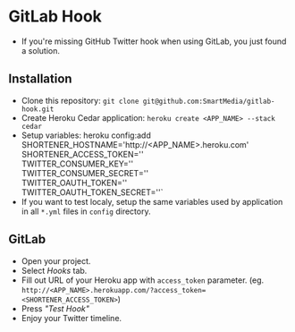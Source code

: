 # GitLab Hook
* If you're missing GitHub Twitter hook when using GitLab, you just found a solution.

## Installation
* Clone this repository: `git clone git@github.com:SmartMedia/gitlab-hook.git`
* Create Heroku Cedar application: `heroku create <APP_NAME> --stack cedar`
* Setup variables:
    heroku config:add \
    SHORTENER_HOSTNAME='http://<APP_NAME>.heroku.com' \
    SHORTENER_ACCESS_TOKEN='' \
    TWITTER_CONSUMER_KEY='' \
    TWITTER_CONSUMER_SECRET='' \
    TWITTER_OAUTH_TOKEN='' \
    TWITTER_OAUTH_TOKEN_SECRET=''`
* If you want to test localy, setup the same variables used by application in all `*.yml` files in `config` directory.

## GitLab
* Open your project.
* Select _Hooks_ tab.
* Fill out URL of your Heroku app with `access_token` parameter.
(eg. `http://<APP_NAME>.herokuapp.com/?access_token=<SHORTENER_ACCESS_TOKEN>`)
* Press _"Test Hook"_
* Enjoy your Twitter timeline.
